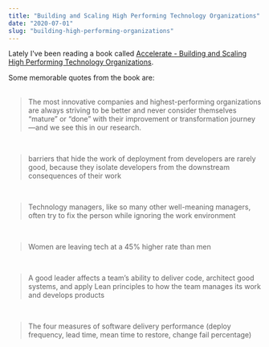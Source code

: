 ```yaml
---
title: "Building and Scaling High Performing Technology Organizations"
date: "2020-07-01"
slug: "building-high-performing-organizations"
---
```


Lately I've been reading a book called
<a href="https://www.amazon.ca/Accelerate-Software-Performing-Technology-Organizations-ebook/dp/B07B9F83WM/r">Accelerate -
Building and Scaling High Performing Technology Organizations</a>.

Some memorable quotes from the book are:<br /><br />

> The most innovative companies and highest-performing organizations are always
> striving to be better and never consider themselves “mature” or “done” with
> their improvement or transformation journey—and we see this in our research.

<br />

> barriers that hide the work of deployment from developers are rarely good,
> because they isolate developers from the downstream consequences of their work

<br />

> Technology managers, like so many other well-meaning managers, often try to
> fix the person while ignoring the work environment

<br />

> Women are leaving tech at a 45% higher rate than men

<br />

> A good leader affects a team’s ability to deliver code, architect good
> systems, and apply Lean principles to how the team manages its work and
> develops products

<br />

> The four measures of software delivery performance (deploy frequency, lead
> time, mean time to restore, change fail percentage)
